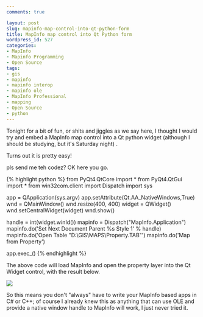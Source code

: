 ```yaml
---
comments: true

layout: post
slug: mapinfo-map-control-into-qt-python-form
title: MapInfo map control into Qt Python form
wordpress_id: 527
categories:
- MapInfo
- Mapinfo Programming
- Open Source
tags:
- gis
- mapinfo
- mapinfo interop
- mapinfo ole
- MapInfo Professional
- mapping
- Open Source
- python
---
```


Tonight for a bit of fun, or shits and jiggles as we say here, I thought I would try and embed a MapInfo map control into a Qt python widget (although I should be studying, but it's Saturday night) .

Turns out it is pretty easy!

pls send me teh codez? OK here you go.

{% highlight python %}
from PyQt4.QtCore import *
from PyQt4.QtGui import *
from win32com.client import Dispatch
import sys

app = QApplication(sys.argv)
app.setAttribute(Qt.AA_NativeWindows,True)
wnd = QMainWindow()
wnd.resize(400, 400)
widget = QWidget()
wnd.setCentralWidget(widget)
wnd.show()

handle = int(widget.winId())
mapinfo = Dispatch("MapInfo.Application")
mapinfo.do('Set Next Document Parent %s Style 1' % handle)
mapinfo.do('Open Table "D:\GIS\MAPS\Property.TAB"')
mapinfo.do('Map from Property')

app.exec_()
{% endhighlight %}

The above code will load MapInfo and open the property layer into the Qt Widget control, with the result below.

[![](http://woostuff.files.wordpress.com/2011/03/mapinfo.png)](http://woostuff.files.wordpress.com/2011/03/mapinfo.png)


So this means you don't "always" have to write your MapInfo based apps in C# or C++; of course I already knew this as anything that can use OLE and provide a native window handle to MapInfo will work, I just never tried it.
